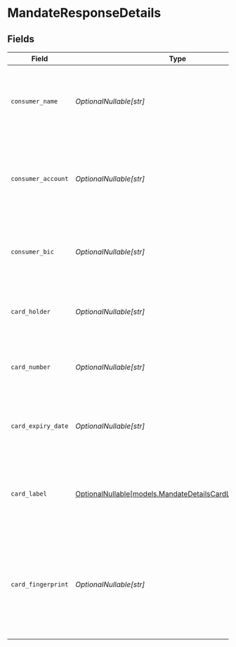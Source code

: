 # MandateResponseDetails


## Fields

| Field                                                                                                                               | Type                                                                                                                                | Required                                                                                                                            | Description                                                                                                                         | Example                                                                                                                             |
| ----------------------------------------------------------------------------------------------------------------------------------- | ----------------------------------------------------------------------------------------------------------------------------------- | ----------------------------------------------------------------------------------------------------------------------------------- | ----------------------------------------------------------------------------------------------------------------------------------- | ----------------------------------------------------------------------------------------------------------------------------------- |
| `consumer_name`                                                                                                                     | *OptionalNullable[str]*                                                                                                             | :heavy_minus_sign:                                                                                                                  | The customer's name. Available for SEPA Direct Debit and PayPal mandates.                                                           | John Doe                                                                                                                            |
| `consumer_account`                                                                                                                  | *OptionalNullable[str]*                                                                                                             | :heavy_minus_sign:                                                                                                                  | The customer's IBAN or email address. Available for SEPA Direct Debit and PayPal mandates.                                          | NL55INGB0000000000                                                                                                                  |
| `consumer_bic`                                                                                                                      | *OptionalNullable[str]*                                                                                                             | :heavy_minus_sign:                                                                                                                  | The BIC of the customer's bank. Available for SEPA Direct Debit mandates.                                                           | BANKBIC                                                                                                                             |
| `card_holder`                                                                                                                       | *OptionalNullable[str]*                                                                                                             | :heavy_minus_sign:                                                                                                                  | The card holder's name. Available for card mandates.                                                                                | John Doe                                                                                                                            |
| `card_number`                                                                                                                       | *OptionalNullable[str]*                                                                                                             | :heavy_minus_sign:                                                                                                                  | The last four digits of the card number. Available for card mandates.                                                               | 3240                                                                                                                                |
| `card_expiry_date`                                                                                                                  | *OptionalNullable[str]*                                                                                                             | :heavy_minus_sign:                                                                                                                  | The card's expiry date in `YYYY-MM-DD` format. Available for card mandates.                                                         | 2025-01-01                                                                                                                          |
| `card_label`                                                                                                                        | [OptionalNullable[models.MandateDetailsCardLabelResponse]](../models/mandatedetailscardlabelresponse.md)                            | :heavy_minus_sign:                                                                                                                  | The card's label. Available for card mandates, if the card label could be detected.                                                 | Visa                                                                                                                                |
| `card_fingerprint`                                                                                                                  | *OptionalNullable[str]*                                                                                                             | :heavy_minus_sign:                                                                                                                  | Unique alphanumeric representation of this specific card. Available for card mandates. Can be used to identify<br/>returning customers. | d3290e932k02f                                                                                                                       |